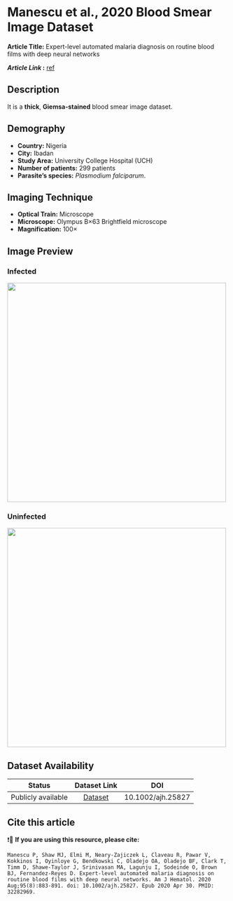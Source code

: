 # **Manescu et al., 2020 Blood Smear Image Dataset**  


**Article Title:** Expert-level automated malaria diagnosis on routine blood films with deep neural networks

**_Article Link_ :** [ref](https://pubmed.ncbi.nlm.nih.gov/32282969/)



## **Description**
It is a **thick**, **Giemsa-stained** blood smear image dataset.


## **Demography**
+ **Country:** Nigeria
+ **City:** Ibadan
+ **Study Area:** University College Hospital (UCH)
+ **Number of patients:** 299 patients 
+ **Parasite’s species:** _Plasmodium falciparum_.


## **Imaging Technique**
+ **Optical Train:** Microscope
+ **Microscope:** Olympus B×63 Brightfield microscope
+ **Magnification:** 100×


## **Image Preview**
### **Infected**
<img src="https://github.com/ItunuIsewon/Malaria_Blood_Film_Images/blob/main/Images/UCH-pf.png?raw=true" alt="" width="500">


### **Uninfected**
<img src="https://github.com/ItunuIsewon/Malaria_Blood_Film_Images/blob/main/Images/UCH-uninfected.png?raw=true" alt="" width="500">

## **Dataset Availability**

|**Status**|**Dataset Link**|**DOI**|
|:---:|:---:|:---:|
|Publicly available| [Dataset](https://rdr.ucl.ac.uk/articles/dataset/Giemsa_Stained_Thick_Blood_Films_for_Clinical_Microscopy_Malaria_Diagnosis_with_Deep_Neural_Networks_Dataset_/12173568)|10.1002/ajh.25827|



## **Cite this article**

❗🛑 **If you are using this resource, please cite:** 

```
Manescu P, Shaw MJ, Elmi M, Neary-Zajiczek L, Claveau R, Pawar V, Kokkinos I, Oyinloye G, Bendkowski C, Oladejo OA, Oladejo BF, Clark T, Timm D, Shawe-Taylor J, Srinivasan MA, Lagunju I, Sodeinde O, Brown BJ, Fernandez-Reyes D. Expert-level automated malaria diagnosis on routine blood films with deep neural networks. Am J Hematol. 2020 Aug;95(8):883-891. doi: 10.1002/ajh.25827. Epub 2020 Apr 30. PMID: 32282969.
```
